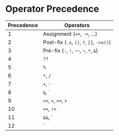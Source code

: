 # Operator Precedence

| Precedence | Operators |
| --- | --- |
| 1 | Assignment (`+=`, `-=`, ...)
| 2 | Post-fix (`.x`, `()`, `?`, `[]`, `->x()`) |
| 3 | Pre-fix (`-`, `!`, `~~`, `~`, `*`, `&`) |
| 4 | `??` |
| 5 | `%` |
| 6 | `*`, `/` |
| 7 | `+`, `-` |
| 8 | `&`, `|`, `^`, `<<`, `>>`, `>>>` |
| 9 | `<=`, `<`, `>=`, `>` |
| 10 | `==`, `!=` |
| 11 | `&&`, `||` |
| 12 | `|>`, `..` |
